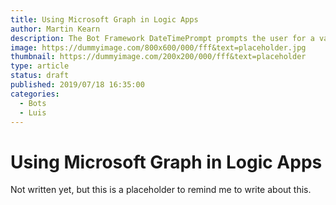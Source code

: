 ```yaml
---
title: Using Microsoft Graph in Logic Apps
author: Martin Kearn
description: The Bot Framework DateTimePrompt prompts the user for a valid date but it only supports a few languages. This article will go through how to acheive the same result using a TextPrompt with Luis for languages which are not supported.
image: https://dummyimage.com/800x600/000/fff&text=placeholder.jpg
thumbnail: https://dummyimage.com/200x200/000/fff&text=placeholder
type: article
status: draft
published: 2019/07/18 16:35:00
categories: 
  - Bots
  - Luis
---
```


# Using Microsoft Graph in Logic Apps

Not written yet, but this is a placeholder to remind me to write about this.
